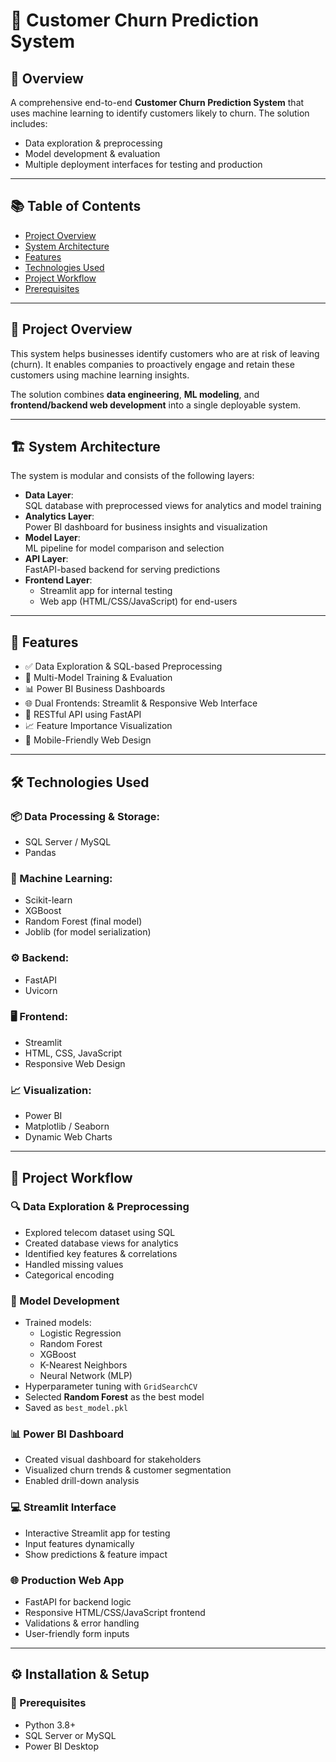 # 🧠 Customer Churn Prediction System

## 🚀 Overview
A comprehensive end-to-end **Customer Churn Prediction System** that uses machine learning to identify customers likely to churn. The solution includes:

- Data exploration & preprocessing  
- Model development & evaluation  
- Multiple deployment interfaces for testing and production  

---

## 📚 Table of Contents
- [Project Overview](#project-overview)
- [System Architecture](#system-architecture)
- [Features](#features)
- [Technologies Used](#technologies-used)
- [Project Workflow](#project-workflow)
- [Prerequisites](#prerequisites)
---

## 📝 Project Overview
This system helps businesses identify customers who are at risk of leaving (churn). It enables companies to proactively engage and retain these customers using machine learning insights.

The solution combines **data engineering**, **ML modeling**, and **frontend/backend web development** into a single deployable system.

---

## 🏗️ System Architecture
The system is modular and consists of the following layers:

- **Data Layer**:  
  SQL database with preprocessed views for analytics and model training  
- **Analytics Layer**:  
  Power BI dashboard for business insights and visualization  
- **Model Layer**:  
  ML pipeline for model comparison and selection  
- **API Layer**:  
  FastAPI-based backend for serving predictions  
- **Frontend Layer**:
  - Streamlit app for internal testing  
  - Web app (HTML/CSS/JavaScript) for end-users  

---

## 🌟 Features
- ✅ Data Exploration & SQL-based Preprocessing  
- 🔄 Multi-Model Training & Evaluation  
- 📊 Power BI Business Dashboards  
- 🌐 Dual Frontends: Streamlit & Responsive Web Interface  
- 🔌 RESTful API using FastAPI  
- 📈 Feature Importance Visualization  
- 📱 Mobile-Friendly Web Design  

---

## 🛠️ Technologies Used

### 📦 Data Processing & Storage:
- SQL Server / MySQL  
- Pandas  

### 🤖 Machine Learning:
- Scikit-learn  
- XGBoost  
- Random Forest (final model)  
- Joblib (for model serialization)  

### ⚙️ Backend:
- FastAPI  
- Uvicorn  

### 🖥️ Frontend:
- Streamlit  
- HTML, CSS, JavaScript  
- Responsive Web Design  

### 📈 Visualization:
- Power BI  
- Matplotlib / Seaborn  
- Dynamic Web Charts  

---

## 🔁 Project Workflow

### 🔍 Data Exploration & Preprocessing
- Explored telecom dataset using SQL  
- Created database views for analytics  
- Identified key features & correlations  
- Handled missing values  
- Categorical encoding  

### 🧠 Model Development
- Trained models:  
  - Logistic Regression  
  - Random Forest  
  - XGBoost  
  - K-Nearest Neighbors  
  - Neural Network (MLP)  
- Hyperparameter tuning with `GridSearchCV`  
- Selected **Random Forest** as the best model  
- Saved as `best_model.pkl`  

### 📊 Power BI Dashboard
- Created visual dashboard for stakeholders  
- Visualized churn trends & customer segmentation  
- Enabled drill-down analysis  

### 💻 Streamlit Interface
- Interactive Streamlit app for testing  
- Input features dynamically  
- Show predictions & feature impact  

### 🌐 Production Web App
- FastAPI for backend logic  
- Responsive HTML/CSS/JavaScript frontend  
- Validations & error handling  
- User-friendly form inputs  

---

## ⚙️ Installation & Setup

### 🧾 Prerequisites
- Python 3.8+  
- SQL Server or MySQL  
- Power BI Desktop 